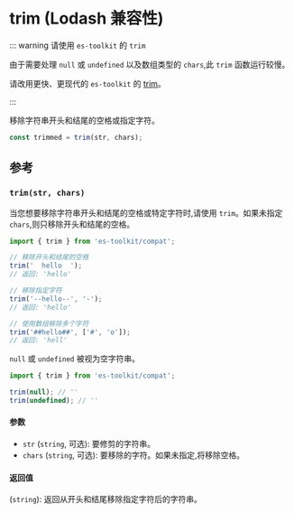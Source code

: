 # trim (Lodash 兼容性)

::: warning 请使用 `es-toolkit` 的 `trim`

由于需要处理 `null` 或 `undefined` 以及数组类型的 `chars`,此 `trim` 函数运行较慢。

请改用更快、更现代的 `es-toolkit` 的 [trim](../../string/trim.md)。

:::

移除字符串开头和结尾的空格或指定字符。

```typescript
const trimmed = trim(str, chars);
```

## 参考

### `trim(str, chars)`

当您想要移除字符串开头和结尾的空格或特定字符时,请使用 `trim`。如果未指定 `chars`,则只移除开头和结尾的空格。

```typescript
import { trim } from 'es-toolkit/compat';

// 移除开头和结尾的空格
trim('  hello  ');
// 返回: 'hello'

// 移除指定字符
trim('--hello--', '-');
// 返回: 'hello'

// 使用数组移除多个字符
trim('##hello##', ['#', 'o']);
// 返回: 'hell'
```

`null` 或 `undefined` 被视为空字符串。

```typescript
import { trim } from 'es-toolkit/compat';

trim(null); // ''
trim(undefined); // ''
```

#### 参数

- `str` (`string`, 可选): 要修剪的字符串。
- `chars` (`string`, 可选): 要移除的字符。如果未指定,将移除空格。

#### 返回值

(`string`): 返回从开头和结尾移除指定字符后的字符串。
